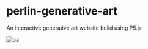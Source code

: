 # perlin-generative-art
An interactive generative art website build using P5.js

![pa](https://user-images.githubusercontent.com/46279069/150685338-f8c09420-d548-4468-b353-152755babbff.jpg)
